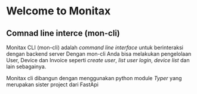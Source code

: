 # Welcome to Monitax 

## Comnad line interce (mon-cli)

Monitax CLI (mon-cli) adalah *command line interface* untuk berinteraksi dengan backend server
Dengan mon-cli Anda bisa melakukan pengelolaan User, Device dan Invoice seperti *create user*, *list user*
*login*, *device list* dan lain sebagainya.

Monitax cli dibangun dengan menggunakan python module *Typer* yang merupakan sister project dari FastApi

